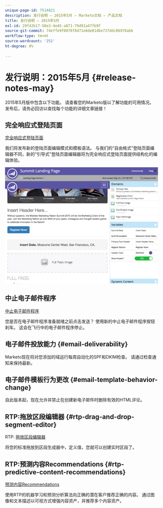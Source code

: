 ```yaml
---
unique-page-id: 7514821
description: 发行说明 — 2015年5月 — Marketo文档 — 产品文档
title: 发行说明 — 2015年5月
exl-id: 29f42b17-58e3-4e45-a871-79d91a47fb9f
source-git-commit: 74effe9f8078f8d71e6de01d6e737ddc86978abb
workflow-type: tm+mt
source-wordcount: '251'
ht-degree: 0%

---
```


# 发行说明：2015年5月 {#release-notes-may}

2015年5月版中包含以下功能。 请查看您的Marketo版以了解功能的可用情况。 发布后，请务必回访以查找每个功能的详细文章链接！

## 完全响应式登陆页面

[完全响应式登陆页面](/help/marketo/product-docs/demand-generation/landing-pages/guided-landing-pages/create-a-guided-landing-page.md)

我们将发布新的登陆页面编辑模式和模板语法。 与我们的“自由格式”登陆页面编辑器不同，新的“引导式”登陆页面编辑器将为完全响应式登陆页面提供结构化的编辑体验。

![](assets/image2015-5-15-13-3a33-3a11.png)

## 中止电子邮件程序

[中止电子邮件程序](/help/marketo/product-docs/email-marketing/email-programs/email-program-actions/abort-email-program.md)

您是否在电子邮件程序准备就绪之前点击发送？ 使用新的中止电子邮件程序按钮刹车。 这会在飞行中的电子邮件程序停止。

## 电子邮件投放能力  {#email-deliverability}

Marketo现在将对您添加的域运行每周自动化的SPF和DKIM检查。 请通过检查通知来保持最新。

## 电子邮件模板行为更改 {#email-template-behavior-change}

自此版本起，现在允许并禁止在创建新电子邮件时删除有效的HTML评论。

## RTP:拖放区段编辑器 {#rtp-drag-and-drop-segment-editor}

RTP: [拖放区段编辑器](/help/marketo/product-docs/web-personalization/using-web-segments/web-segments.md)

将您的标准拖放到区段生成器中，定义值，您就可以创建实时区段了。

## RTP:预测内容Recommendations {#rtp-predictive-content-recommendations}

[预测内容Recommendations](/help/marketo/product-docs/predictive-content/enabling-predictive-content/enable-predictive-content-for-web-rich-media.md)

使用RTP的机器学习和预测分析算法向正确的潜在客户推荐正确的内容。 通过图像和文本描述以可视方式增强内容资产，并推荐多个内容资产。
